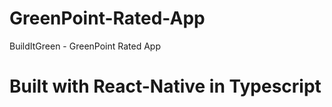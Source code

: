 # GreenPoint-Rated-App
BuildItGreen - GreenPoint Rated App

# Built with React-Native in Typescript
